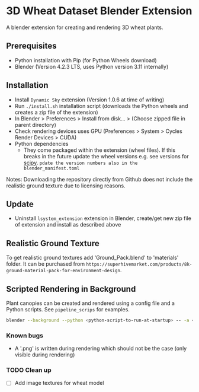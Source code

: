 # 3D Wheat Dataset Blender Extension

A blender extension for creating and rendering 3D wheat plants.

## Prerequisites

- Python installation with Pip (for Python Wheels download)
- Blender (Version 4.2.3 LTS, uses Python version 3.11 internally)

## Installation

  - Install `Dynamic Sky` extension (Version 1.0.6 at time of writing)
  - Run `./install.sh` installation script (downloads the Python wheels and creates a zip file of the extension)
  - In Blender > Preferences > Install from disk... > (Choose zipped file in parent directory)
  - Check rendering devices uses GPU (Preferences > System > Cycles Render Devices > CUDA)
- Python dependencies
  - They come packaged within the extension (wheel files). If this breaks in the future update the wheel versions e.g. see versions for [scipy](https://pypi.org/project/scipy/#files). `pdate the version numbers also in the blender_manifest.toml`

Notes: Downloading the repository directly from Github does not include the realistic ground texture due to licensing reasons.

## Update

- Uninstall `lsystem_extension` extension in Blender, create/get new zip file of extension and install as described above

## Realistic Ground Texture

To get realistic ground textures add 'Ground_Pack.blend' to 'materials' folder. It can be purchased from `https://superhivemarket.com/products/8k-ground-material-pack-for-environment-design`.

## Scripted Rendering in Background

Plant canopies can be created and rendered using a config file and a Python scripts. See `pipeline_scrips` for examples.

```bash
blender --background --python <python-script-to-run-at-startup> -- -a <Argument value> -b <Another argument value>
```

### Known bugs

- A '.png' is written during rendering which should not be the case (only visible during rendering)

### TODO Clean up

- [ ] Add image textures for wheat model